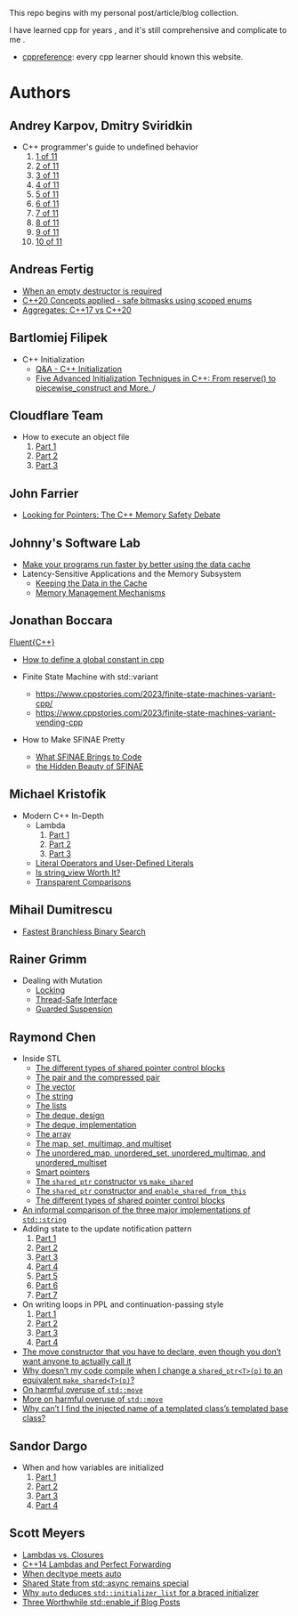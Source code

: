 This repo begins with my personal post/article/blog collection.

I have learned cpp for years , and it's still comprehensive and complicate to me .



- [cppreference](https://en.cppreference.com): every cpp learner should known this website. 



# Authors

## Andrey Karpov, Dmitry Sviridkin

- C++ programmer's guide to undefined behavior
  1. [1 of 11](https://pvs-studio.com/en/blog/posts/cpp/1129/)
  1. [2 of 11](https://pvs-studio.com/en/blog/posts/cpp/1136/)
  1. [3 of 11](https://pvs-studio.com/en/blog/posts/cpp/1149/)
  1. [4 of 11](https://pvs-studio.com/en/blog/posts/cpp/1156/)
  1. [5 of 11](https://pvs-studio.com/en/blog/posts/cpp/1160/)
  1. [6 of 11](https://pvs-studio.com/en/blog/posts/cpp/1163/)
  1. [7 of 11](https://pvs-studio.com/en/blog/posts/cpp/1174/)
  1. [8 of 11](https://pvs-studio.com/en/blog/posts/cpp/1178/)
  1. [9 of 11](https://pvs-studio.com/en/blog/posts/cpp/1182/)
  1. [10 of 11](https://pvs-studio.com/en/blog/posts/cpp/1193/)

## Andreas Fertig

- [When an empty destructor is required](https://andreasfertig.blog/2023/12/when-an-empty-destructor-is-required/)
- [C++20 Concepts applied - safe bitmasks using scoped enums](https://andreasfertig.blog/2024/01/cpp20-concepts-applied/)
- [Aggregates: C++17 vs C++20](https://andreasfertig.blog/2024/02/aggregates-cpp17-vs-cpp20/)

## Bartlomiej Filipek

- C++ Initialization
  - [Q&A - C++ Initialization ](https://www.cppstories.com/2023/qaquiz/)
  - [Five Advanced Initialization Techniques in C++: From reserve() to piecewise_construct and More. ](https://www.cppstories.com/2023/five-adv-init-techniques-cpp/)/

## Cloudflare Team

- How to execute an object file
  1. [Part 1](https://blog.cloudflare.com/how-to-execute-an-object-file-part-1/)
  2. [Part 2](https://blog.cloudflare.com/how-to-execute-an-object-file-part-2/)
  3. [Part 3](https://blog.cloudflare.com/how-to-execute-an-object-file-part-3/)

## John Farrier

- [Looking for Pointers: The C++ Memory Safety Debate](https://johnfarrier.com/looking-for-pointers-the-c-memory-safety-debate/)

## Johnny's Software Lab

- [Make your programs run faster by better using the data cache](https://johnnysswlab.com/make-your-programs-run-faster-by-better-using-the-data-cache/)
- Latency-Sensitive Applications and the Memory Subsystem
  - [Keeping the Data in the Cache](https://johnnysswlab.com/latency-sensitive-applications-and-the-memory-subsystem-keeping-the-data-in-the-cache/)
  - [Memory Management Mechanisms](https://johnnysswlab.com/latency-sensitive-application-and-the-memory-subsystem-part-2-memory-management-mechanisms/)

## Jonathan Boccara

[Fluent{C++}](https://www.fluentcpp.com/posts/)

- [How to define a global constant in cpp](https://www.fluentcpp.com/2019/07/23/how-to-define-a-global-constant-in-cpp/)


- Finite State Machine with std::variant
  - https://www.cppstories.com/2023/finite-state-machines-variant-cpp/
  - https://www.cppstories.com/2023/finite-state-machines-variant-vending-cpp

- How to Make SFINAE Pretty
  - [What SFINAE Brings to Code](https://www.fluentcpp.com/2018/05/15/make-sfinae-pretty-1-what-value-sfinae-brings-to-code/)
  - [the Hidden Beauty of SFINAE](https://www.fluentcpp.com/2018/05/18/make-sfinae-pretty-2-hidden-beauty-sfinae/)

## Michael Kristofik

- Modern C++ In-Depth
  - Lambda
    1. [Part 1](https://medium.com/@mkristofik/modern-c-in-depth-lambdas-part-1-ad6bcebc6022)
    2. [Part 2](https://medium.com/factset/modern-c-in-depth-lambdas-part-2-a2d54c7b51)
    3. [Part 3](https://medium.com/factset/modern-c-in-depth-lambdas-part-3-561823a990e6)
  - [Literal Operators and User-Defined Literals](https://medium.com/factset/modern-c-in-depth-literal-operators-and-user-defined-literals-c24fab27f77a)
  - [Is string_view Worth It?](https://medium.com/factset/modern-c-in-depth-is-string-view-worth-it-7ae7570b7830)
  - [Transparent Comparisons](https://medium.com/factset/modern-c-in-depth-transparent-comparisons-afef5900535b)

## Mihail Dumitrescu

- [Fastest Branchless Binary Search](https://mhdm.dev/posts/sb_lower_bound/)

## Rainer Grimm

- Dealing with Mutation
  - [Locking](https://www.modernescpp.com/index.php/dealing-with-mutation-locking/)
  - [Thread-Safe Interface](https://www.modernescpp.com/index.php/dealing-with-mutation-thread-safe-interface/)
  - [Guarded Suspension](https://www.modernescpp.com/index.php/dealing-with-mutation-guarded-suspension/)

## Raymond Chen

- Inside STL
  - [The different types of shared pointer control blocks](https://devblogs.microsoft.com/oldnewthing/20230821-00/?p=108626)
  - [The pair and the compressed pair](https://devblogs.microsoft.com/oldnewthing/20230801-00/?p=108509)
  - [The vector](https://devblogs.microsoft.com/oldnewthing/20230802-00/?p=108524)
  - [The string](https://devblogs.microsoft.com/oldnewthing/20230803-00/?p=108532)
  - [The lists](https://devblogs.microsoft.com/oldnewthing/20230804-00/?p=108547)
  - [The deque, design](https://devblogs.microsoft.com/oldnewthing/20230809-00/?p=108577)
  - [The deque, implementation](https://devblogs.microsoft.com/oldnewthing/20230810-00/?p=108587)
  - [The array](https://devblogs.microsoft.com/oldnewthing/20230811-00/?p=108591)
  - [The map, set, multimap, and multiset](https://devblogs.microsoft.com/oldnewthing/20230807-00/?p=108562)
  - [The unordered_map, unordered_set, unordered_multimap, and unordered_multiset](https://devblogs.microsoft.com/oldnewthing/20230808-00/?p=108572)
  - [Smart pointers](https://devblogs.microsoft.com/oldnewthing/20230814-00/?p=108597)
  - [The `shared_ptr` constructor vs `make_shared`](https://devblogs.microsoft.com/oldnewthing/20230815-00/?p=108602)
  - [The `shared_ptr` constructor and `enable_shared_from_this`](https://devblogs.microsoft.com/oldnewthing/20230816-00/?p=108608)
  - [The different types of shared pointer control blocks](https://devblogs.microsoft.com/oldnewthing/20230821-00/?p=108626)
- [An informal comparison of the three major implementations of `std::string`](https://devblogs.microsoft.com/oldnewthing/20240510-00/?p=109742)
- Adding state to the update notification pattern
  1. [Part 1](https://devblogs.microsoft.com/oldnewthing/20240417-00/?p=109679)
  2. [Part 2](https://devblogs.microsoft.com/oldnewthing/20240418-00/?p=109685)
  3. [Part 3](https://devblogs.microsoft.com/oldnewthing/20240419-00/?p=109689)
  4. [Part 4](https://devblogs.microsoft.com/oldnewthing/20240422-00/?p=109693)
  5. [Part 5](https://devblogs.microsoft.com/oldnewthing/20240423-00/?p=109697)
  6. [Part 6](https://devblogs.microsoft.com/oldnewthing/20240424-00/?p=109700)
  7. [Part 7](https://devblogs.microsoft.com/oldnewthing/20240425-00/?p=109702)
- On writing loops in PPL and continuation-passing style
  1. [Part 1](https://devblogs.microsoft.com/oldnewthing/20230822-00/?p=108634)
  2. [Part 2](https://devblogs.microsoft.com/oldnewthing/20230823-00/?p=108640)
  3. [Part 3](https://devblogs.microsoft.com/oldnewthing/20230824-00/?p=108647)
  4. [Part 4](https://devblogs.microsoft.com/oldnewthing/20230825-00/?p=108652)
- [The move constructor that you have to declare, even though you don’t want anyone to actually call it](https://devblogs.microsoft.com/oldnewthing/20230612-00/?p=108329)
- [Why doesn’t my code compile when I change a `shared_ptr<T>(p)` to an equivalent `make_shared<T>(p)`?](https://devblogs.microsoft.com/oldnewthing/20240103-00/?p=109228)
- [On harmful overuse of `std::move`](https://devblogs.microsoft.com/oldnewthing/20231124-00/?p=109059#comment-140903)
- [More on harmful overuse of `std::move`](https://devblogs.microsoft.com/oldnewthing/20240603-00/?p=109842)
- [Why can’t I find the injected name of a templated class’s templated base class?](https://devblogs.microsoft.com/oldnewthing/20240517-00/?p=109774)

## Sandor Dargo

- When and how variables are initialized
  1. [Part 1](https://www.sandordargo.com/blog/2024/04/10/initializations-part-1)
  2. [Part 2](https://www.sandordargo.com/blog/2024/04/17/initializations-part-2)
  3. [Part 3](https://www.sandordargo.com/blog/2024/04/24/initializations-part-3)
  4. [Part 4](https://www.sandordargo.com/blog/2024/05/01/initializations-part-4)

## Scott Meyers

- [Lambdas vs. Closures](https://scottmeyers.blogspot.com/2013/05/lambdas-vs-closures.html)
- [C++14 Lambdas and Perfect Forwarding](https://scottmeyers.blogspot.com/2013/05/c14-lambdas-and-perfect-forwarding.html)
- [When decltype meets auto](https://scottmeyers.blogspot.com/2013/07/when-decltype-meets-auto.html)
- [Shared State from std::async remains special](https://scottmeyers.blogspot.com/2013/05/shared-states-from-stdasync-remain.html)
- [Why `auto` deduces `std::initializer_list` for a braced initializer](https://scottmeyers.blogspot.com/2015/02/why-auto-deduces-stdinitializerlist-for.html)
- [Three Worthwhile std::enable_if Blog Posts](https://scottmeyers.blogspot.com/2014/04/three-worthwhile-stdenableif-blog-posts.html)